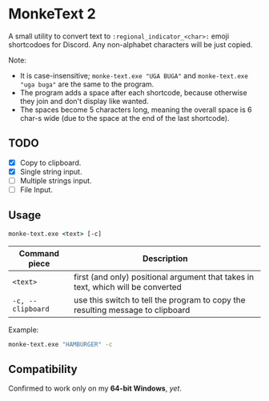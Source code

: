 # MonkeText 2

A small utility to convert text to `:regional_indicator_<char>:` emoji shortcodoes for Discord. Any non-alphabet characters will be just copied.

Note:
- It is case-insensitive; `monke-text.exe "UGA BUGA"` and `monke-text.exe "uga buga"` are the same to the program.
- The program adds a space after each shortcode, because otherwise they join and don't display like wanted.
- The spaces become 5 characters long, meaning the overall space is 6 char-s wide (due to the space at the end of the last shortcode).

## TODO
- [x] Copy to clipboard.
- [x] Single string input.
- [ ] Multiple strings input.
- [ ] File Input.

## Usage
```bat
monke-text.exe <text> [-c]
```

| Command piece     | Description                                                                      |
|-------------------|----------------------------------------------------------------------------------|
| `<text>`          | first (and only) positional argument that takes in text, which will be converted |
| `-c, --clipboard` | use this switch to tell the program to copy the resulting message to clipboard   |

Example:
```bat
monke-text.exe "HAMBURGER" -c
```

## Compatibility

Confirmed to work only on my **64-bit Windows**, *yet*.
